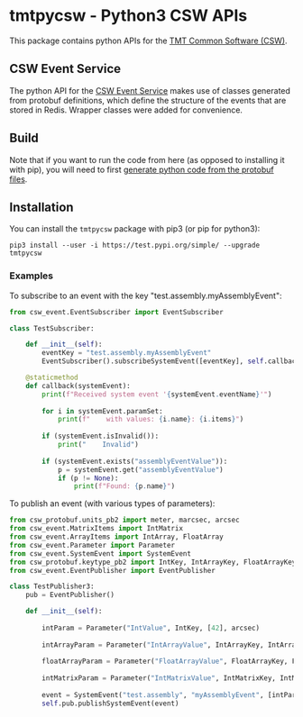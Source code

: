 # tmtpycsw - Python3 CSW APIs

This package contains python APIs for the [TMT Common Software (CSW)](https://github.com/tmtsoftware/csw). 

## CSW Event Service

The python API for the [CSW Event Service](https://tmtsoftware.github.io/csw/services/event.html) makes use of classes generated from protobuf definitions, which define the structure of the events that are stored in Redis. Wrapper classes were added for convenience.

## Build

Note that if you want to run the code from here (as opposed to installing it with pip), 
you will need to first [generate python code from the protobuf files](csw_protobuf/README.md).

## Installation

You can install the `tmtpycsw` package with pip3 (or pip for python3):

    pip3 install --user -i https://test.pypi.org/simple/ --upgrade tmtpycsw

### Examples 

To subscribe to an event with the key "test.assembly.myAssemblyEvent":

```python
from csw_event.EventSubscriber import EventSubscriber

class TestSubscriber:

    def __init__(self):
        eventKey = "test.assembly.myAssemblyEvent"
        EventSubscriber().subscribeSystemEvent([eventKey], self.callback)

    @staticmethod
    def callback(systemEvent):
        print(f"Received system event '{systemEvent.eventName}'")
        
        for i in systemEvent.paramSet:
            print(f"    with values: {i.name}: {i.items}")
        
        if (systemEvent.isInvalid()):
            print("    Invalid")
        
        if (systemEvent.exists("assemblyEventValue")):
            p = systemEvent.get("assemblyEventValue")
            if (p != None):
                print(f"Found: {p.name}")
```

To publish an event (with various types of parameters):

```python
from csw_protobuf.units_pb2 import meter, marcsec, arcsec
from csw_event.MatrixItems import IntMatrix
from csw_event.ArrayItems import IntArray, FloatArray
from csw_event.Parameter import Parameter
from csw_event.SystemEvent import SystemEvent
from csw_protobuf.keytype_pb2 import IntKey, IntArrayKey, FloatArrayKey, IntMatrixKey
from csw_event.EventPublisher import EventPublisher

class TestPublisher3:
    pub = EventPublisher()

    def __init__(self):
        
        intParam = Parameter("IntValue", IntKey, [42], arcsec)
        
        intArrayParam = Parameter("IntArrayValue", IntArrayKey, IntArray([[1,2,3,4], [5,6,7,8]]).items)
        
        floatArrayParam = Parameter("FloatArrayValue", FloatArrayKey, FloatArray([[1.2, 2.3, 3.4], [5.6, 7.8, 9.1]]).items, marcsec)
        
        intMatrixParam = Parameter("IntMatrixValue", IntMatrixKey, IntMatrix([[[1,2,3,4], [5,6,7,8]],[[-1,-2,-3,-4], [-5,-6,-7,-8]]]).items, meter)
        
        event = SystemEvent("test.assembly", "myAssemblyEvent", [intParam, intArrayParam, floatArrayParam, intMatrixParam])
        self.pub.publishSystemEvent(event)
```
